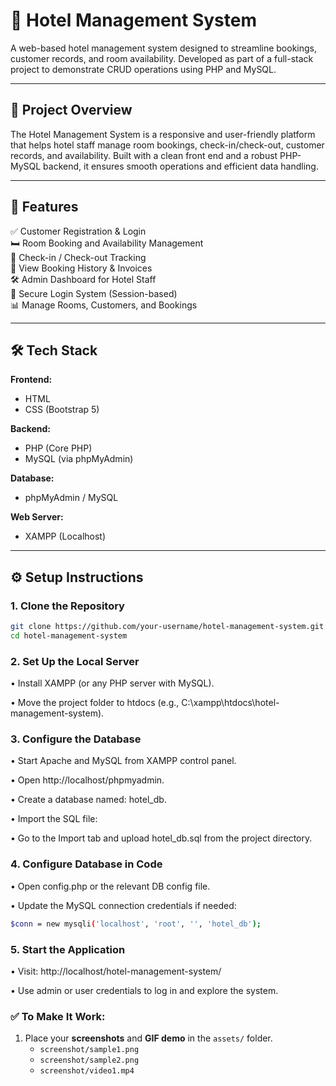 # 🏨 Hotel Management System
A web-based hotel management system designed to streamline bookings, customer records, and room availability. Developed as part of a full-stack project to demonstrate CRUD operations using PHP and MySQL.

---

## 🚀 Project Overview  
The Hotel Management System is a responsive and user-friendly platform that helps hotel staff manage room bookings, check-in/check-out, customer records, and availability. Built with a clean front end and a robust PHP-MySQL backend, it ensures smooth operations and efficient data handling.

---

## 🧩 Features  
✅ Customer Registration & Login  
🛏️ Room Booking and Availability Management  
📅 Check-in / Check-out Tracking  
📄 View Booking History & Invoices  
🛠️ Admin Dashboard for Hotel Staff  
🔐 Secure Login System (Session-based)  
📊 Manage Rooms, Customers, and Bookings

---

## 🛠 Tech Stack

**Frontend:**
- HTML  
- CSS  (Bootstrap 5)

**Backend:**
- PHP (Core PHP)  
- MySQL (via phpMyAdmin)  

**Database:**
- phpMyAdmin / MySQL  

**Web Server:**
- XAMPP (Localhost)

---

## ⚙️ Setup Instructions

### 1. Clone the Repository
```bash
git clone https://github.com/your-username/hotel-management-system.git
cd hotel-management-system
```


### 2. Set Up the Local Server
• Install XAMPP (or any PHP server with MySQL).

• Move the project folder to htdocs (e.g., C:\xampp\htdocs\hotel-management-system).

### 3. Configure the Database
• Start Apache and MySQL from XAMPP control panel.

• Open http://localhost/phpmyadmin.

• Create a database named: hotel_db.

• Import the SQL file:

  • Go to the Import tab and upload hotel_db.sql from the project directory.

### 4. Configure Database in Code
• Open config.php or the relevant DB config file.

• Update the MySQL connection credentials if needed:

```bash
$conn = new mysqli('localhost', 'root', '', 'hotel_db');
```

### 5. Start the Application
• Visit: http://localhost/hotel-management-system/

• Use admin or user credentials to log in and explore the system.


### ✅ To Make It Work:

1. Place your **screenshots** and **GIF demo** in the `assets/` folder.
   - `screenshot/sample1.png`
   - `screenshot/sample2.png`
   - `screenshot/video1.mp4`
